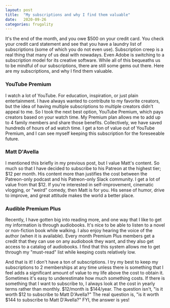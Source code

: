 ```yaml
---
layout: post
title:  "My subscriptions and why I find them valuable"
date:   2020-09-26
categories: frugality
---
```


It's the end of the month, and you owe $500 on your credit card. You check your credit card statement and see that you have a laundry list of subscriptions (some of which you do not even use). Subscription creep is a real thing that many of us deal with nowadays. Even Adobe is switching to a subscription model for its creative software. While all of this bequeaths us to be mindful of our subscriptions, there are still some gems out there. Here are my subscriptions, and why I find them valuable.

### YouTube Premium ###
I watch a lot of YouTube. For education, inspiration, or just plain entertainment. I have always wanted to contribute to my favorite creators, but the idea of having multiple subscriptions to multiple creators didn't appeal to me. So I took the next best option, YouTube Premium, which pays creators based on your watch time. My Premium plan allows me to add up to 4 family members and share those benefits. Collectively, we have saved hundreds of hours of ad watch time. I get a ton of value out of YouTube Premium, and I can see myself keeping this subscription for the foreseeable future.

### Matt D'Avella ###
I mentioned this briefly in my previous post, but I value Matt's content. So much so that I have decided to subscribe to his Patreon at the highest tier; $12 per month. His content more than justifies the cost between the Patreon-only podcast and his Patreon-only Slack community. I get a lot of value from that $12. If you're interested in self-improvement, cinematic vlogging, or "weird" comedy, then Matt is for you. His sense of humor, drive to improve, and great attitude makes the world a better place.

### Audible Premium Plus ###
Recently, I have gotten big into reading more, and one way that I like to get my information is through audiobooks. It's nice to be able to listen to a novel or non-fiction book while walking. I also enjoy hearing the voice of the author (when it is available). Every month Premium Plus members get a credit that they can use on any audiobook they want, and they also get access to a catalog of audiobooks. I find that this system allows me to get through my "must-read" list while keeping costs relatively low. 

And that is it! I don't have a ton of subscriptions. I try my best to keep my subscriptions to 2 memberships at any time unless there is something that I feel adds a significant amount of value to my life above the cost to obtain it. Sometimes it's easy to underestimate how much something costs. If there is something that I want to subscribe to, I always look at the cost in yearly terms rather than monthly. $12/month is $144/year. The question isn't, "is it worth $12 to subscribe to Matt D'Avella?" The real question is, "is it worth $144 to subscribe to Matt D'Avella?" FYI, the answer is yes!